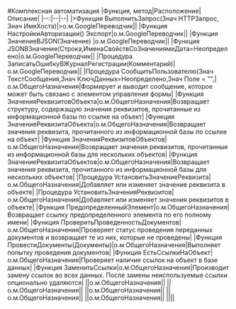 #Комплексная автоматизация
|Функция, метод|Расположение|Описание|
|--:|--|--| 
|>Функция ВыполнитьЗапрос(Знач HTTPЗапрос, Знач ИмяХоста)|>о.м.GoogleПереводчик||
|Функция НастройкиАвторизации() Экспорт|о.м.GoogleПереводчик||
|Функция ЗначениеВJSON(Значение) |о.м.GoogleПереводчик||
|Функция JSONВЗначение(Строка,ИменаСвойствСоЗначениямиДата=Неопределено|о.м.GoogleПереводчик||
|Процедура ЗаписатьОшибкуВЖурналРегистрации(Комментарий)|о.м.GoogleПереводчик||
|Процедура СообщитьПользователю(Знач ТекстСообщения,Знач КлючДанных=Неопределено,Знач Поле = "",|о.м.ОбщегоНазначения|Формирует и выводит сообщение, которое может быть связано с элементом управления формы|
|Функция ЗначенияРеквизитовОбъекта|о.м.ОбщегоНазначения|Возвращает структуру, содержащую значения реквизитов, прочитанные из информационной базы по ссылке на объект|
|Функция ЗначениеРеквизитаОбъекта|о.м.ОбщегоНазначения|Возвращает значения реквизита, прочитанного из информационной базы по ссылке на объект|
|Функция ЗначенияРеквизитовОбъектов|о.м.ОбщегоНазначения|Возвращает значения реквизитов, прочитанные из информационной базы для нескольких объектов|
|Функция ЗначениеРеквизитаОбъектов|о.м.ОбщегоНазначения|Возвращает значения реквизита, прочитанного из информационной базы для нескольких объектов|
|Процедура УстановитьЗначениеРеквизита|о.м.ОбщегоНазначения|Добавляет или изменяет значение реквизита в объекте|
|Процедура УстановитьЗначенияРеквизитов|о.м.ОбщегоНазначения|Добавляет или изменяет значения реквизитов в объекте|
|Функция ПредопределенныйЭлемент|о.м.ОбщегоНазначения|Возвращает ссылку предопределенного элемента по его полному имени|
|Функция ПроверитьПроведенностьДокументов|о.м.ОбщегоНазначения|Проверяет статус проведения переданных документов и возвращает те из них, которые не проведены|
|Функция ПровестиДокументы(Документы)|о.м.ОбщегоНазначения|Выполняет попытку проведения документов|
|Функция ЕстьСсылкиНаОбъект|о.м.ОбщегоНазначения|Проверяет наличие ссылок на объект в базе данных|
|Функция ЗаменитьСсылки|о.м.ОбщегоНазначения|Производит замену ссылок во всех данных. После замены неиспользуемые ссылки опционально удаляются|
||о.м.ОбщегоНазначения||
||о.м.ОбщегоНазначения||
||о.м.ОбщегоНазначения||
||о.м.ОбщегоНазначения||
||о.м.ОбщегоНазначения||
||||


